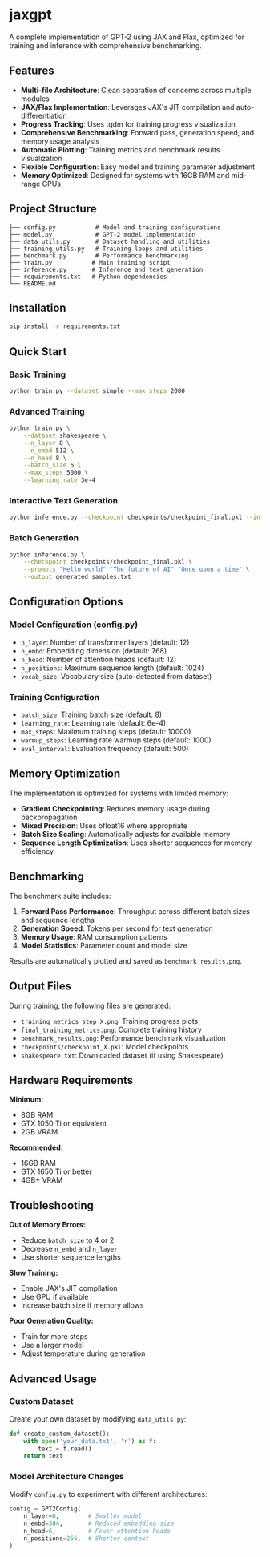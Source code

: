 # jaxgpt

A complete implementation of GPT-2 using JAX and Flax, optimized for training and inference with comprehensive benchmarking.

## Features

- **Multi-file Architecture**: Clean separation of concerns across multiple modules
- **JAX/Flax Implementation**: Leverages JAX's JIT compilation and auto-differentiation
- **Progress Tracking**: Uses tqdm for training progress visualization
- **Comprehensive Benchmarking**: Forward pass, generation speed, and memory usage analysis
- **Automatic Plotting**: Training metrics and benchmark results visualization
- **Flexible Configuration**: Easy model and training parameter adjustment
- **Memory Optimized**: Designed for systems with 16GB RAM and mid-range GPUs

## Project Structure

```
├── config.py           # Model and training configurations
├── model.py            # GPT-2 model implementation
├── data_utils.py       # Dataset handling and utilities
├── training_utils.py   # Training loops and utilities
├── benchmark.py        # Performance benchmarking
├── train.py           # Main training script
├── inference.py       # Inference and text generation
├── requirements.txt   # Python dependencies
└── README.md         
```

## Installation

```bash
pip install -r requirements.txt
```

## Quick Start

### Basic Training

```bash
python train.py --dataset simple --max_steps 2000
```

### Advanced Training

```bash
python train.py \
    --dataset shakespeare \
    --n_layer 8 \
    --n_embd 512 \
    --n_head 8 \
    --batch_size 6 \
    --max_steps 5000 \
    --learning_rate 3e-4
```

### Interactive Text Generation

```bash
python inference.py --checkpoint checkpoints/checkpoint_final.pkl --interactive
```

### Batch Generation

```bash
python inference.py \
    --checkpoint checkpoints/checkpoint_final.pkl \
    --prompts "Hello world" "The future of AI" "Once upon a time" \
    --output generated_samples.txt
```

## Configuration Options

### Model Configuration (config.py)

- `n_layer`: Number of transformer layers (default: 12)
- `n_embd`: Embedding dimension (default: 768)  
- `n_head`: Number of attention heads (default: 12)
- `n_positions`: Maximum sequence length (default: 1024)
- `vocab_size`: Vocabulary size (auto-detected from dataset)

### Training Configuration

- `batch_size`: Training batch size (default: 8)
- `learning_rate`: Learning rate (default: 6e-4)
- `max_steps`: Maximum training steps (default: 10000)
- `warmup_steps`: Learning rate warmup steps (default: 1000)
- `eval_interval`: Evaluation frequency (default: 500)

## Memory Optimization

The implementation is optimized for systems with limited memory:

- **Gradient Checkpointing**: Reduces memory usage during backpropagation
- **Mixed Precision**: Uses bfloat16 where appropriate
- **Batch Size Scaling**: Automatically adjusts for available memory
- **Sequence Length Optimization**: Uses shorter sequences for memory efficiency

## Benchmarking

The benchmark suite includes:

1. **Forward Pass Performance**: Throughput across different batch sizes and sequence lengths
2. **Generation Speed**: Tokens per second for text generation
3. **Memory Usage**: RAM consumption patterns
4. **Model Statistics**: Parameter count and model size

Results are automatically plotted and saved as `benchmark_results.png`.

## Output Files

During training, the following files are generated:

- `training_metrics_step_X.png`: Training progress plots
- `final_training_metrics.png`: Complete training history
- `benchmark_results.png`: Performance benchmark visualization
- `checkpoints/checkpoint_X.pkl`: Model checkpoints
- `shakespeare.txt`: Downloaded dataset (if using Shakespeare)

## Hardware Requirements

**Minimum:**
- 8GB RAM
- GTX 1050 Ti or equivalent
- 2GB VRAM

**Recommended:**
- 16GB RAM  
- GTX 1650 Ti or better
- 4GB+ VRAM

## Troubleshooting

**Out of Memory Errors:**
- Reduce `batch_size` to 4 or 2
- Decrease `n_embd` and `n_layer`
- Use shorter sequence lengths

**Slow Training:**
- Enable JAX's JIT compilation
- Use GPU if available
- Increase batch size if memory allows

**Poor Generation Quality:**
- Train for more steps
- Use a larger model
- Adjust temperature during generation

## Advanced Usage

### Custom Dataset

Create your own dataset by modifying `data_utils.py`:

```python
def create_custom_dataset():
    with open('your_data.txt', 'r') as f:
        text = f.read()
    return text
```

### Model Architecture Changes

Modify `config.py` to experiment with different architectures:

```python
config = GPT2Config(
    n_layer=6,        # Smaller model
    n_embd=384,       # Reduced embedding size
    n_head=6,         # Fewer attention heads
    n_positions=256,  # Shorter context
)
```
